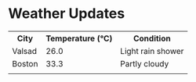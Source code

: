# Weather Updates

<!-- WEATHER-UPDATE-START -->
<table><tr><th>City</th><th>Temperature (°C)</th><th>Condition</th></tr><tr><td>Valsad</td><td>26.0</td><td>Light rain shower</td></tr><tr><td>Boston</td><td>33.3</td><td>Partly cloudy</td></tr><tr><td></td><td></td><td></td></tr></table>
<!-- WEATHER-UPDATE-END -->
